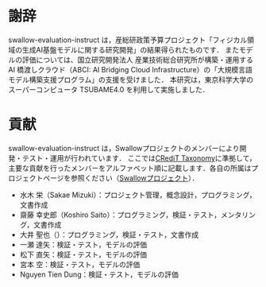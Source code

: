 # 謝辞

swallow-evaluation-instruct は，産総研政策予算プロジェクト「フィジカル領域の生成AI基盤モデルに関する研究開発」の結果得られたものです．
またモデルの評価については、国立研究開発法人 産業技術総合研究所が構築・運用する AI 橋渡しクラウド（ABCI: AI Bridging Cloud Infrastructure）の「大規模言語モデル構築支援プログラム」の支援を受けました．
本研究は，東京科学大学のスーパーコンピュータ TSUBAME4.0 を利用して実施しました．

# 貢献

swallow-evaluation-instruct は，Swallowプロジェクトのメンバーにより開発・テスト・運用が行われています．
ここでは[CRediT Taxonomy](https://credit.niso.org/)に準拠して，主要な貢献を行ったメンバーをアルファベット順に記載します．各自の所属はプロジェクトページを参照ください（[Swallowプロジェクト](https://swallow-llm.github.io/)）．

* 水木 栄（Sakae Mizuki）：プロジェクト管理，概念設計，プログラミング，文書作成
* 齋藤 幸史郎（Koshiro Saito）：プログラミング，検証・テスト，メンタリング，文書作成
* 大井 聖也（）：プログラミング，検証・テスト，文書作成
* 一瀬 達矢：検証・テスト，モデルの評価
* 松下 直矢：検証・テスト，モデルの評価
* 宮本 空：検証・テスト，モデルの評価
* Nguyen Tien Dung：検証・テスト，モデルの評価
